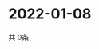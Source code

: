 # 2022-01-08
  共 0条

  <!-- BEGIN -->
  <!-- 最后更新时间Sat Jan 08 2022 03:07:41 GMT+0000 (Coordinated Universal Time) -->
  
  <!-- END -->
  
  